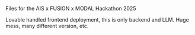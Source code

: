 Files for the AIS x FUSION x MODAL Hackathon 2025

Lovable handled frontend deployment, this is only backend and LLM. Huge mess, many different version, etc.
